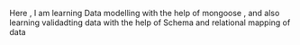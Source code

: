 Here , I am learning Data modelling with the help of mongoose , and also learning validadting data with the help of Schema and relational mapping of data
